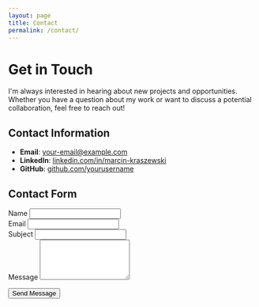 ```yaml
---
layout: page
title: Contact
permalink: /contact/
---
```


# Get in Touch

I'm always interested in hearing about new projects and opportunities. Whether you have a question about my work or want to discuss a potential collaboration, feel free to reach out!

## Contact Information

- **Email**: [your-email@example.com](mailto:your-email@example.com)
- **LinkedIn**: [linkedin.com/in/marcin-kraszewski](https://linkedin.com/in/marcin-kraszewski)
- **GitHub**: [github.com/yourusername](https://github.com/yourusername)

## Contact Form

<form action="https://formspree.io/f/your-formspree-endpoint" method="POST" class="contact-form">
  <div class="form-group">
    <label for="name">Name</label>
    <input type="text" id="name" name="name" required>
  </div>
  
  <div class="form-group">
    <label for="email">Email</label>
    <input type="email" id="email" name="_replyto" required>
  </div>
  
  <div class="form-group">
    <label for="subject">Subject</label>
    <input type="text" id="subject" name="subject" required>
  </div>
  
  <div class="form-group">
    <label for="message">Message</label>
    <textarea id="message" name="message" rows="5" required></textarea>
  </div>
  
  <button type="submit" class="btn btn-primary">Send Message</button>
</form>
